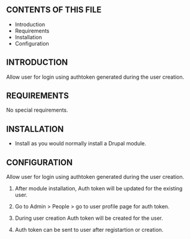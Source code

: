 CONTENTS OF THIS FILE
---------------------

 * Introduction
 * Requirements
 * Installation
 * Configuration
 
INTRODUCTION
------------

Allow user for login using authtoken generated during the user creation.

REQUIREMENTS
------------

No special requirements.

INSTALLATION
------------

 * Install as you would normally install a Drupal module.

CONFIGURATION
-------------

Allow user for login using authtoken generated during the user creation.

 1. After module installation, Auth token will be updated for the existing user.
 
 1. Go to Admin > People > go to user profile page for auth token.

 2. During user creation Auth token will be created for the user.

 3. Auth token can be sent to user after registartion or creation.
